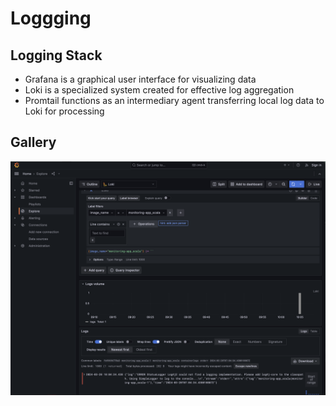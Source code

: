 # Loggging

## Logging Stack

- Grafana is a graphical user interface for visualizing data
- Loki is a specialized system created for effective log aggregation
- Promtail functions as an intermediary agent transferring local log data to Loki for processing

## Gallery

![label-keys](./grafana.png)
